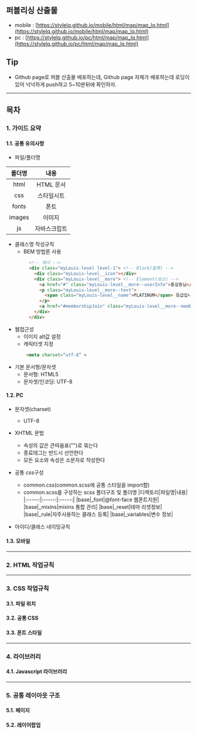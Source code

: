 ## 퍼블리싱 산출물
- mobile : [https://stylelq.github.io/mobile/html/map/map_lq.html](https://stylelq.github.io/mobile/html/map/map_lq.html)   
- pc : [https://stylelq.github.io/pc/html/map/map_lq.html](https://stylelq.github.io/pc/html/map/map_lq.html)

## Tip
- Github page로 퍼블 산출물 배포하는데, Github page 자체가 배포하는데 로딩이 있어 넉넉하게 push하고 5~10분뒤에 확인하자.

***

## 목차
### 1. 가이드 요약
#### 1.1. 공통 유의사항
- 파일/폴더명   

|폴더명|내용|
|:-----:|:-----:|
|html|HTML 문서|
|css|스타일시트|
|fonts|폰트|
|images|이미지|
|js|자바스크립트|

- 클래스명 작성규칙
  - BEM 방법론 사용   
    ```html
      <!-- 예시 -->
      <div class="myLouis-level level-1"> <!-- Block(블록) -->
        <div class="myLouis-level__icon"></div>
        <div class="myLouis-level__more"> <!-- Element(요소) -->
          <a href="#" class="myLouis-level__more--userInfo">홍길동님</a> <!-- Modifier(수정자) -->
          <p class="myLouis-level__more--text">
            <span class="myLouis-level__name">PLATINUM</span> 등급입니다.
          </p>
          <a href="#membershipJoin" class="myLouis-level__more--membership js-popup-open">맴버쉽 혜택</a>
        </div>
      </div>  
      ```
- 웹접근성
  - 이미지 alt값 설정
  - 캐릭터셋 지정   
    ```html
     <meta charset=“utf-8” >
      ```
- 기본 문서형/문자셋
  - 문서형: HTML5
  - 문자셋/인코딩: UTF-8 
 
#### 1.2. PC   
- 문자셋(charset)
  - UTF-8
- XHTML 문법
  - 속성의 값은 큰따옴표("")로 묶는다
  - 종료태그는 반드시 선언한다
  - 모든 요소와 속성은 소문자로 작성한다
- 공통 css구성
  - common.css(common.scss에 공통 스타일을 import함)
  - common.scss를 구성하는 scss 폴더구조 및 폴더명
  |디렉토리|파일명|내용|
  |:-----:|:-----:|:-----:|
  |base|_font|@font-face 웹폰트지원|
  |base|_mixins|mixins 통합 관리|
  |base|_reset|테마 리셋정보|
  |base|_rule|자주사용하는 클래스 등록|
  |base|_variables|변수 정보| 
  
- 아이디/클래스 네이밍규칙

#### 1.3. 모바일

***
### 2. HTML 작업규칙

***
### 3. CSS 작업규칙
#### 3.1. 파일 위치
#### 3.2. 공통 CSS
#### 3.3. 폰트 스타일

***
### 4. 라이브러리
#### 4.1. Javascript 라이브러리
  
***
### 5. 공통 레이아웃 구조
#### 5.1. 페이지
#### 5.2. 레이어팝업
